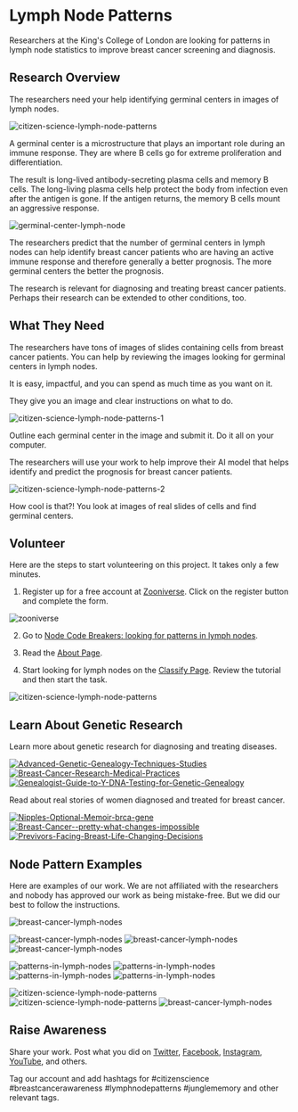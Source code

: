 # Lymph Node Patterns

Researchers at the King's College of London are looking for patterns in lymph node statistics to improve breast cancer screening and diagnosis.

## Research Overview

The researchers need your help identifying germinal centers in images of lymph nodes. 

![citizen-science-lymph-node-patterns](https://blog.junglememory.com/wp-content/uploads/2022/05/citizen-science-lymph-node-patterns.png)

A germinal center is a microstructure that plays an important role during an immune response. They are where B cells go for extreme proliferation and differentiation.

The result is long-lived antibody-secreting plasma cells and memory B cells. The long-living plasma cells help protect the body from infection even after the antigen is gone. If the antigen returns, the memory B cells mount an aggressive response.

![germinal-center-lymph-node](https://blog.junglememory.com/wp-content/uploads/2022/05/germinal-center-lymph.png)

The researchers predict that the number of germinal centers in lymph nodes can help identify breast cancer patients who are having an active immune response and therefore generally a better prognosis. The more germinal centers the better the prognosis.

The research is relevant for diagnosing and treating breast cancer patients. Perhaps their research can be extended to other conditions, too.

## What They Need

The researchers have tons of images of slides containing cells from breast cancer patients. You can help by reviewing the images looking for germinal centers in lymph nodes.

It is easy, impactful, and you can spend as much time as you want on it. 

They give you an image and clear instructions on what to do.

![citizen-science-lymph-node-patterns-1](https://blog.junglememory.com/wp-content/uploads/2022/05/citizen-science-lymph-node-patterns-1.png)

Outline each germinal center in the image and submit it. Do it all on your computer. 

The researchers will use your work to help improve their AI model that helps identify and predict the prognosis for breast cancer patients.

![citizen-science-lymph-node-patterns-2](https://blog.junglememory.com/wp-content/uploads/2022/05/citizen-science-lymph-node-patterns-2.png)

How cool is that?! You look at images of real slides of cells and find germinal centers.

## Volunteer

Here are the steps to start volunteering on this project. It takes only a few minutes.

1. Register up for a free account at [Zooniverse](https://www.zooniverse.org/). Click on the register button and complete the form.

![zooniverse](https://blog.junglememory.com/wp-content/uploads/2022/05/zooniverse-research-people.png)

2. Go to [Node Code Breakers: looking for patterns in lymph nodes](https://www.zooniverse.org/projects/effeli/node-code-breakers-looking-for-patterns-in-lymph-nodes/classify).

3. Read the [About Page](https://www.zooniverse.org/projects/effeli/node-code-breakers-looking-for-patterns-in-lymph-nodes/about/research).

4. Start looking for lymph nodes on the [Classify Page](https://www.zooniverse.org/projects/effeli/node-code-breakers-looking-for-patterns-in-lymph-nodes/classify). Review the tutorial and then start the task.

![citizen-science-lymph-node-patterns](https://blog.junglememory.com/wp-content/uploads/2022/05/citizen-science-lymph-node-patterns-3.png)


## Learn About Genetic Research

Learn more about genetic research for diagnosing and treating diseases.

[![Advanced-Genetic-Genealogy-Techniques-Studies](//ws-na.amazon-adsystem.com/widgets/q?_encoding=UTF8&ASIN=1733694900&Format=_SL250_&ID=AsinImage&MarketPlace=US&ServiceVersion=20070822&WS=1&tag=jungle-memory-20&language=en_US)](https://www.amazon.com/Advanced-Genetic-Genealogy-Techniques-Studies/dp/1733694900?crid=3BBT75UY3RHJ4&keywords=genetic+research&qid=1652622476&s=books&sprefix=genetic+researc%2Cstripbooks%2C297&sr=1-2&linkCode=ll1&tag=jungle-memory-20&linkId=1899730d0f6917e708452463c8c2ca4d&language=en_US&ref_=as_li_ss_tl) [![Breast-Cancer-Research-Medical-Practices](//ws-na.amazon-adsystem.com/widgets/q?_encoding=UTF8&ASIN=0415824060&Format=_SL250_&ID=AsinImage&MarketPlace=US&ServiceVersion=20070822&WS=1&tag=jungle-memory-20&language=en_US)](https://www.amazon.com/Breast-Cancer-Research-Medical-Practices/dp/0415824060?crid=205WNXTLON29M&keywords=breast+cancer+gene&qid=1652622315&s=books&sprefix=breast+cancer+gene%2Cstripbooks%2C193&sr=1-9&linkCode=ll1&tag=jungle-memory-20&linkId=7006decb2a75f02fa39d457ad1ae4d57&language=en_US&ref_=as_li_ss_tl) [![Genealogist-Guide-to-Y-DNA-Testing-for-Genetic-Genealogy](//ws-na.amazon-adsystem.com/widgets/q?_encoding=UTF8&ASIN=B085HQXF4Z&Format=_SL250_&ID=AsinImage&MarketPlace=US&ServiceVersion=20070822&WS=1&tag=jungle-memory-20&language=en_US)](https://www.amazon.com/dp/B085HQXF4Z?psc=1&pd_rd_i=B085HQXF4Z&pd_rd_w=jm5ql&pf_rd_p=c201ea52-e52a-4b28-967b-9c2cae823bd5&pd_rd_wg=3hMhi&pf_rd_r=8TGHQETE8WW2DYJV8HVQ&pd_rd_r=7a87faf5-efcf-4856-ac4c-6c52ab512392&linkCode=ll1&tag=jungle-memory-20&linkId=b308687355bf9635477eb11a88647eb2&language=en_US&ref_=as_li_ss_tl)    

Read about real stories of women diagnosed and treated for breast cancer.

[![Nipples-Optional-Memoir-brca-gene](//ws-na.amazon-adsystem.com/widgets/q?_encoding=UTF8&ASIN=B08VM1KN5V&Format=_SL250_&ID=AsinImage&MarketPlace=US&ServiceVersion=20070822&WS=1&tag=jungle-memory-20&language=en_US)](https://www.amazon.com/Nipples-Optional-Memoir-ordinary-unordinary/dp/B08VM1KN5V?crid=2K4FUTFBOQEQA&keywords=nipples+optional&qid=1652624154&s=books&sprefix=nipples+optiona%2Cstripbooks%2C209&sr=1-1&linkCode=ll1&tag=jungle-memory-20&linkId=920f3416203a6963d7e1473c5682fa97&language=en_US&ref_=as_li_ss_tl) [![Breast-Cancer--pretty-what-changes-impossible](//ws-na.amazon-adsystem.com/widgets/q?_encoding=UTF8&ASIN=0385520417&Format=_SL250_&ID=AsinImage&MarketPlace=US&ServiceVersion=20070822&WS=1&tag=jungle-memory-20&language=en_US)](https://www.amazon.com/Pretty-What-Changes-Impossible-Choices/dp/0385520417?crid=205WNXTLON29M&keywords=breast+cancer+gene&qid=1652622315&s=books&sprefix=breast+cancer+gene%2Cstripbooks%2C193&sr=1-4&linkCode=ll1&tag=jungle-memory-20&linkId=bdf3693336d04ff6e7623de6328cba7b&language=en_US&ref_=as_li_ss_tl) [![Previvors-Facing-Breast-Life-Changing-Decisions](//ws-na.amazon-adsystem.com/widgets/q?_encoding=UTF8&ASIN=158333405X&Format=_SL250_&ID=AsinImage&MarketPlace=US&ServiceVersion=20070822&WS=1&tag=jungle-memory-20&language=en_US)](https://www.amazon.com/Previvors-Facing-Breast-Life-Changing-Decisions/dp/158333405X?crid=205WNXTLON29M&keywords=breast+cancer+gene&qid=1652622315&s=books&sprefix=breast+cancer+gene%2Cstripbooks%2C193&sr=1-5&linkCode=ll1&tag=jungle-memory-20&linkId=7b313d1a33df1a252c57c9e1c7e06752&language=en_US&ref_=as_li_ss_tl)   


## Node Pattern Examples

Here are examples of our work. We are not affiliated with the researchers and nobody has approved our work as being mistake-free. But we did our best to follow the instructions.

![breast-cancer-lymph-nodes](https://blog.junglememory.com/wp-content/uploads/2022/05/breast-cancer-lymph-nodes.png) 

![breast-cancer-lymph-nodes](https://blog.junglememory.com/wp-content/uploads/2022/05/breast-cancer-lymph-nodes-1.png) 
![breast-cancer-lymph-nodes](https://blog.junglememory.com/wp-content/uploads/2022/05/breast-cancer-lymph-nodes-2.png) 
![breast-cancer-lymph-nodes](https://blog.junglememory.com/wp-content/uploads/2022/05/breast-cancer-lymph-nodes-3.png)

![patterns-in-lymph-nodes](https://blog.junglememory.com/wp-content/uploads/2022/05/patterns-in-lymph-nodes.png) 
![patterns-in-lymph-nodes](https://blog.junglememory.com/wp-content/uploads/2022/05/patterns-in-lymph-nodes-1.png) 
![patterns-in-lymph-nodes](https://blog.junglememory.com/wp-content/uploads/2022/05/patterns-in-lymph-nodes-2.png) 
![patterns-in-lymph-nodes](https://blog.junglememory.com/wp-content/uploads/2022/05/patterns-in-lymph-nodes-3.png)

![citizen-science-lymph-node-patterns](https://blog.junglememory.com/wp-content/uploads/2022/05/citizen-science-lymph-node-patterns-1.png)
![citizen-science-lymph-node-patterns](https://blog.junglememory.com/wp-content/uploads/2022/05/citizen-science-lymph-node-patterns-2.png)
![breast-cancer-lymph-nodes](https://blog.junglememory.com/wp-content/uploads/2022/05/breast-cancer-lymph-nodes-4.png)


## Raise Awareness

Share your work. Post what you did on [Twitter](https://twitter.com/jungle_memory), [Facebook](https://www.facebook.com/junglememory), [Instagram](https://www.instagram.com/jungle_memory), [YouTube](https://www.youtube.com/channel/UCcQxgMqErK5zRT8_8KzkM7g), and others. 

Tag our account and add hashtags for #citizenscience #breastcancerawareness #lymphnodepatterns #junglememory and other relevant tags.
